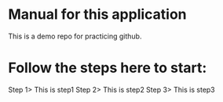 # Manual for this application
This is a demo repo for practicing github.

# Follow the steps here to start:
Step 1> This is step1
Step 2> This is step2
Step 3> This is step3
